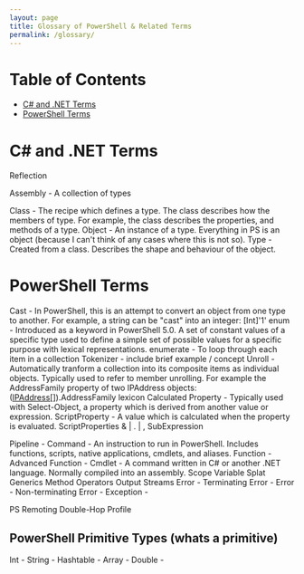 ```yaml
---
layout: page
title: Glossary of PowerShell & Related Terms
permalink: /glossary/
---
```


# Table of Contents

* [C# and .NET Terms](#c-and-net-terms)
* [PowerShell Terms](#powershell-terms)

# C# and .NET Terms

Reflection

Assembly - A collection of types

Class - The recipe which defines a type. The class describes how the members of type. For example, the class describes the properties, and methods of a type.
Object - An instance of a type. Everything in PS is an object (because I can't think of any cases where this is not so).
Type - Created from a class. Describes the shape and behaviour of the object.

# PowerShell Terms

Cast - In PowerShell, this is an attempt to convert an object from one type to another. For example, a string can be "cast" into an integer: [Int]'1'
enum - Introduced as a keyword in PowerShell 5.0. A set of constant values of a specific type used to define a simple set of possible values for a specific purpose with lexical representations.
enumerate - To loop through each item in a collection
Tokenizer - include brief example / concept
Unroll - Automatically tranform a collection into its composite items as individual objects. Typically used to refer to member unrolling. For example the AddressFamily property of two IPAddress objects: ([IPAddress[]]('1.2.3.4', '::1')).AddressFamily
lexicon
Calculated Property - Typically used with Select-Object, a property which is derived from another value or expression.
ScriptProperty - A value which is calculated when the property is evaluated. ScriptProperties
& | . | ,
SubExpression

Pipeline -
Command - An instruction to run in PowerShell. Includes functions, scripts, native applications, cmdlets, and aliases.
Function -
Advanced Function -
Cmdlet - A command written in C# or another .NET language. Normally compiled into an assembly.
Scope
Variable
Splat
Generics
Method
Operators
Output Streams
Error - Terminating Error -
Error - Non-terminating Error -
Exception -


PS Remoting
Double-Hop
Profile

## PowerShell Primitive Types (whats a primitive)

Int -
String -
Hashtable -
Array -
Double -
